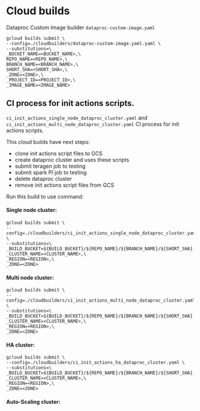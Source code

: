# Cloud builds

Dataproc Custom Image builder `dataproc-custom-image.yaml`

```
gcloud builds submit \
--config=./cloudbuilders/dataproc-custom-image.yaml.yaml \
--substitutions=\
_BUCKET_NAME=<BUCKET_NAME>,\
REPO_NAME=<REPO_NAME>,\
BRANCH_NAME=<BRANCH_NAME>,\
SHORT_SHA=<SHORT_SHA>,\
_ZONE=<ZONE>,\
_PROJECT_ID=<PROJECT_ID>,\
_IMAGE_NAME=<IMAGE_NAME>
```


## CI process for init actions scripts.
 `ci_init_actions_single_node_dataproc_cluster.yaml` and `ci_init_actions_multi_node_dataproc_cluster.yaml`
CI process for init actions scripts.

This cloud builds have next steps:
- clone init actions script files to GCS 
- create dataproc cluster and uses these scripts
- submit teragen job to testing
- submit spark PI job to testing
- delete dataproc cluster 
- remove init actions script files from GCS

Run this build to use command:

#### Single node cluster:
```
gcloud builds submit \
--config=./cloudbuilders/ci_init_actions_single_node_dataproc_cluster.yaml \
--substitutions=\
_BUILD_BUCKET=${BUILD_BUCKET}/${REPO_NAME}/${BRANCH_NAME}/${SHORT_SHA},\
_CLUSTER_NAME=<CLUSTER_NAME>,\
_REGION=<REGION>,\
_ZONE=<ZONE>
```

#### Multi node cluster:
```
gcloud builds submit \
--config=./cloudbuilders/ci_init_actions_multi_node_dataproc_cluster.yaml \
--substitutions=\
_BUILD_BUCKET=${BUILD_BUCKET}/${REPO_NAME}/${BRANCH_NAME}/${SHORT_SHA},\
_CLUSTER_NAME=<CLUSTER_NAME>,\
_REGION=<REGION>,\
_ZONE=<ZONE>
```

#### HA cluster:
```
gcloud builds submit \
--config=./cloudbuilders/ci_init_actions_ha_dataproc_cluster.yaml \
--substitutions=\
_BUILD_BUCKET=${BUILD_BUCKET}/${REPO_NAME}/${BRANCH_NAME}/${SHORT_SHA},\
_CLUSTER_NAME=<CLUSTER_NAME>,\
_REGION=<REGION>,\
_ZONE=<ZONE>
```

#### Auto-Scaling cluster:
